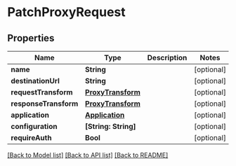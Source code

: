 # PatchProxyRequest

## Properties
Name | Type | Description | Notes
------------ | ------------- | ------------- | -------------
**name** | **String** |  | [optional] 
**destinationUrl** | **String** |  | [optional] 
**requestTransform** | [**ProxyTransform**](ProxyTransform.md) |  | [optional] 
**responseTransform** | [**ProxyTransform**](ProxyTransform.md) |  | [optional] 
**application** | [**Application**](Application.md) |  | [optional] 
**configuration** | **[String: String]** |  | [optional] 
**requireAuth** | **Bool** |  | [optional] 

[[Back to Model list]](../README.md#documentation-for-models) [[Back to API list]](../README.md#documentation-for-api-endpoints) [[Back to README]](../README.md)


